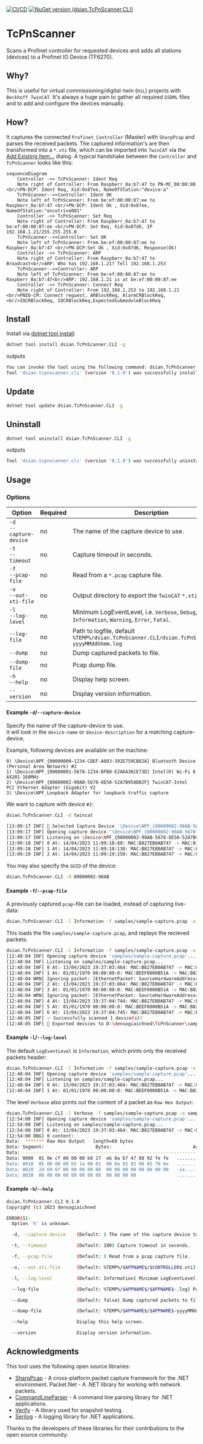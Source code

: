 [![CI/CD](https://github.com/TcHaxx/TcPnScanner/actions/workflows/cicd.yml/badge.svg?branch=main)](https://github.com/TcHaxx/TcPnScanner/actions/workflows/cicd.yml)
[![NuGet version (dsian.TcPnScanner.CLI)](https://img.shields.io/nuget/v/dsian.TcPnScanner.CLI.svg?style=flat-square)](https://www.nuget.org/packages/dsian.TcPnScanner.CLI/)
# TcPnScanner
Scans a Profinet controller for requested devices and adds all stations (devices) to a Profinet IO Device (TF6270).

## Why?
This is useful for virtual commissioning/digital-twin (`HiL`) projects with `Beckhoff TwinCAT`.
It's always a huge pain to gather all required `GSDML` files and to add and configure the devices manually.

## How?

It captures the connected `Profinet Controller` (Master) with `SharpPcap` and parses the received packets.
The captured information's are then transformed into a `*.xti` file, which can be imported into `TwinCAT` via the [Add Existing Item…](https://infosys.beckhoff.com/english.php?content=../content/1033/tc3_io_intro/1084406539.html) dialog.
A typical handshake between the `Controller` and `TcPnScanner` looks like this:
```mermaid
sequenceDiagram
    Controller ->> TcPnScanner: Ident Req
    Note right of Controller: From Raspberr_0a:b7:47 to PN-MC_00:00:00 <br/>PN-DCP:	Ident Req, Xid:0x87ee, NameOfStation:"device-a"
    TcPnScanner-->>Controller: Ident OK
    Note left of TcPnScanner: From be:ef:00:00:87:ee to Raspberr_0a:b7:47 <br/>PN-DCP: Ident Ok , Xid:0x87ee, NameOfStation:"encotrive001"
    Controller ->> TcPnScanner: Set Req
    Note right of Controller: From Raspberr_0a:b7:47 to be:ef:00:00:87:ee <br/>PN-DCP: Set Req, Xid:0x87d6, IP 192.168.1.21/255.255.255.0
    TcPnScanner-->>Controller: Set OK
    Note left of TcPnScanner: From be:ef:00:00:87:ee to Raspberr_0a:b7:47 <br/>PN-DCP:Set Ok , Xid:0x87d6, Response(Ok)
    Controller ->> TcPnScanner: ARP
    Note right of Controller: From Raspberr_0a:b7:47 to Broadcast<br/>ARP: Who has 192.168.1.21? Tell 192.168.1.253
    TcPnScanner-->>Controller: ARP
    Note left of TcPnScanner: From be:ef:00:00:87:ee to Raspberr_0a:b7:47<br/>ARP: 192.168.1.21 is at be:ef:00:00:87:ee
    Controller ->> TcPnScanner: Connect Req
    Note right of Controller: From 192.168.1.253 to 192.168.1.21 <br/>PNIO-CM: Connect request, ARBlockReq, AlarmCRBlockReq, <br/>IOCRBlockReq, IOCRBlockReq,ExpectedSubmoduleBlockReq
```

## Install

Install via [dotnet tool install](https://learn.microsoft.com/en-us/dotnet/core/tools/dotnet-tool-install):
```sh
dotnet tool install dsian.TcPnScanner.CLI -g
```
outputs
```sh
You can invoke the tool using the following command: dsian.TcPnScanner.CLI
Tool 'dsian.tcpnscanner.cli' (version '0.1.0') was successfully installed.
```
## Update
```sh
dotnet tool update dsian.TcPnScanner.CLI -g
```

## Uninstall
```sh
dotnet tool uninstall dsian.TcPnScanner.CLI -g
```
outputs
```sh
Tool 'dsian.tcpnscanner.cli' (version '0.1.0') was successfully uninstalled.
```

## Usage
### Options
Option | Required | Description
--- | --- | ---
`-d`<br/>`--capture-device` | no | The name of the capture device to use.
`-t`<br/>`--timeout` | no | Capture timeout in seconds.
`-f`<br/>`--pcap-file`| no | Read from a `*.pcap` capture file.
`-o`<br/>`--out-xti-file`| no | Output directory to export the `TwinCAT` `*.xti` export file.
`-l`<br/>`--log-level`| no | Minimum LogEventLevel, i.e. `Verbose`, `Debug`, `Information`, `Warning`, `Error`, `Fatal`.
`--log-file`| no | Path to logfile, default `%TEMP%/dsian.TcPnScanner.CLI/dsian.TcPnScanner.CLI-yyyyMMddhhmm.log`
`--dump`| no | Dump captured packets to file.
`--dump-file`| no | Pcap dump file.
`-h`<br/>`--help`| no| Display help screen.
`--version`| no| Display version information.

#### Example `-d`/`--capture-device`
Specify the name of the capture-device to use.  
It will look in the `device-name` or `device-description` for a matching capture-device.

Example, following devices are available on the machine:
```
0) \Device\NPF_{00000000-1234-CDEF-A603-392E759CB82A} Bluetooth Device (Personal Area Network) #2
1) \Device\NPF_{00000001-5678-1234-BFB0-E2A6A36CE73D} Intel(R) Wi-Fi 6 AX201 160MHz
2) \Device\NPF_{00000002-90AB-5678-8E50-52A7B958DB2F} TwinCAT-Intel PCI Ethernet Adapter (Gigabit) V2
3) \Device\NPF_Loopback Adapter for loopback traffic capture
```
We want to capture with device `#2`:
```sh
dsian.TcPnScanner.CLI -d twincat
```
```sh
[13:09:17 INF] 🎤 Selected Capture Device '\Device\NPF_{00000002-90AB-5678-8E50-52A7B958DB2F}: TwinCAT-Intel PCI Ethernet Adapter (Gigabit) V2'
[13:09:17 INF] Opening capture device '\Device\NPF_{00000002-90AB-5678-8E50-52A7B958DB2F}'...
[13:09:17 INF] Listening on \Device\NPF_{00000002-90AB-5678-8E50-52A7B958DB2F}...
[13:09:18 INF] 0 At: 14/04/2023 11:09:18:80: MAC:B827EB0AB747 -> MAC:010ECF000000 TYP:Profinet LEN:60
[13:09:18 INF] 1 At: 14/04/2023 11:09:18:130: MAC:B827EB0AB747 -> MAC:010ECF000000 TYP:Profinet LEN:60
[13:09:19 INF] 2 At: 14/04/2023 11:09:19:250: MAC:B827EB0AB747 -> MAC:010ECF000000 TYP:Profinet LEN:60
```

You may also specify the `GUID` of the device:
```sh
dsian.TcPnScanner.CLI -d 00000002-90AB
```

#### Example `-f`/`--pcap-file`
A previously captured `pcap`-file can be loaded, instead of capturing live-data:
```sh
dsian.TcPnScanner.CLI -l Information -f samples/sample-capture.pcap -o samples/sample-controller.xti
```
This loads the file `samples/sample-capture.pcap`, and replays the recieved packets:
```sh
dsian.TcPnScanner.CLI -l Information -f samples/sample-capture.pcap -o samples/sample-controller.xti
[12:48:04 INF] Opening capture device 'samples/sample-capture.pcap'...
[12:48:04 INF] Listening on samples/sample-capture.pcap...
[12:48:04 INF] 0 At: 13/04/2023 19:37:03:464: MAC:B827EB0AB747 -> MAC:010ECF000000 TYP:Profinet LEN:60
[12:48:04 INF] 1 At: 01/01/1970 00:00:00:0: MAC:BEEF0000B51A -> MAC:B827EB0AB747 TYP:Profinet LEN:37
[12:48:04 WRN] Ignoring packet: [EthernetPacket: SourceHardwareAddress=be:ef:00:00:b5:1a, DestinationHardwareAddress=b8:27:eb:0a:b7:47, Type=Profinet]
[12:48:04 INF] 2 At: 13/04/2023 19:37:03:864: MAC:B827EB0AB747 -> MAC:BEEF0000B51A TYP:Profinet LEN:60
[12:48:04 INF] 3 At: 01/01/1970 00:00:00:0: MAC:BEEF0000B51A -> MAC:B827EB0AB747 TYP:Profinet LEN:34
[12:48:04 WRN] Ignoring packet: [EthernetPacket: SourceHardwareAddress=be:ef:00:00:b5:1a, DestinationHardwareAddress=b8:27:eb:0a:b7:47, Type=Profinet]
[12:48:04 INF] 4 At: 13/04/2023 19:37:04:744: MAC:B827EB0AB747 -> MAC:FFFFFFFFFFFF TYP:Arp LEN:42
[12:48:04 INF] 5 At: 01/01/1970 00:00:00:0: MAC:BEEF0000B51A -> MAC:B827EB0AB747 TYP:Arp LEN:42
[12:48:04 INF] 6 At: 13/04/2023 19:37:04:745: MAC:B827EB0AB747 -> MAC:BEEF00005D5D TYP:IPv4 LEN:418
[12:48:05 INF] ✨ Successfully scanned 1 device(s)!
[12:48:05 INF] 📝 Exported devices to D:\densogiaichned\TcPnScanner\samples\sample-controller.xti
```

#### Example `-l`/`--log-level`
The default `LogEventLevel` is `Information`, which prints only the received packets header:
```sh
dsian.TcPnScanner.CLI -l Information -f samples/sample-capture.pcap -o samples/sample-controller.xti
[12:48:04 INF] Opening capture device 'samples/sample-capture.pcap'...
[12:48:04 INF] Listening on samples/sample-capture.pcap...
[12:48:04 INF] 0 At: 13/04/2023 19:37:03:464: MAC:B827EB0AB747 -> MAC:010ECF000000 TYP:Profinet LEN:60
[12:48:04 INF] 1 At: 01/01/1970 00:00:00:0: MAC:BEEF0000B51A -> MAC:B827EB0AB747 TYP:Profinet LEN:37
```

The level `Verbose` also prints out the content of a packet as `Raw Hex Output`:  
```sh
dsian.TcPnScanner.CLI -l Verbose -f samples/sample-capture.pcap -o samples/sample-controller.xti
[12:54:00 INF] Opening capture device 'samples/sample-capture.pcap'...
[12:54:00 INF] Listening on samples/sample-capture.pcap...
[12:54:00 INF] 0 At: 13/04/2023 19:37:03:464: MAC:B827EB0AB747 -> MAC:010ECF000000 TYP:Profinet LEN:60
[12:54:00 DBG] 0 content:
Data:  ******* Raw Hex Output - length=60 bytes
Data: Segment:                   Bytes:                              Ascii:
Data: --------------------------------------------------------------------------
Data: 0000  01 0e cf 00 00 00 b8 27  eb 0a b7 47 88 92 fe fe   .......' ...G....
Data: 0010  05 00 00 00 b5 1a 00 01  00 0a 02 02 00 05 70 6e   ........ ......pn
Data: 0020  2d 69 6f 00 00 00 00 00  00 00 00 00 00 00 00 00   -io..... ........
Data: 0030  00 00 00 00 00 00 00 00  00 00 00 00               ........ ....

```

#### Example `-h`/`--help`
```sh
dsian.TcPnScanner.CLI 0.1.0
Copyright (c) 2023 densogiaichned

ERROR(S):
  Option 'h' is unknown.

  -d, --capture-device    (Default: ) The name of the capture device to use.

  -t, --timeout           (Default: 180) Capture timeout in seconds.

  -f, --pcap-file         (Default: ) Read from a pcap capture file.

  -o, --out-xti-file      (Default: %TEMP%/$APPNAME$/$CONTROLLER$.xti) Output directory to export the TwinCAT Export file.

  -l, --log-level         (Default: Information) Minimum LogEventLevel

  --log-file              (Default: %TEMP%/$APPNAME$/$APPNAME$-.log) Path to logfile

  --dump                  (Default: false) Dump captured packets to file.

  --dump-file             (Default: %TEMP%/$APPNAME$/$APPNAME$-yyyyMMddHHmmss.pcap) Pcap dump file.

  --help                  Display this help screen.

  --version               Display version information.
```

## Acknowledgments
This tool uses the following open source libraries:

* [SharpPcap](https://github.com/dotpcap/sharppcap) - A cross-platform packet capture framework for the .NET environment.
Packet.Net - A .NET library for working with network packets.
* [CommandLineParser](https://github.com/commandlineparser/commandline) - A command line parsing library for .NET applications.
* [Verify](https://github.com/VerifyTests/Verify) - A library used for snapshot testing.
* [Serilog](https://github.com/serilog/serilog) - A logging library for .NET applications.

Thanks to the developers of these libraries for their contributions to the open source community.

